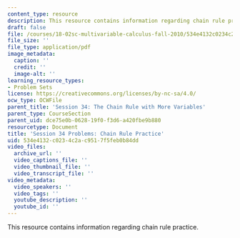 ```yaml
---
content_type: resource
description: This resource contains information regarding chain rule practice.
draft: false
file: /courses/18-02sc-multivariable-calculus-fall-2010/534e4132c0234c2ac9517f5feb0b84dd_MIT18_02SC_pb_40_quest.pdf
file_size: ''
file_type: application/pdf
image_metadata:
  caption: ''
  credit: ''
  image-alt: ''
learning_resource_types:
- Problem Sets
license: https://creativecommons.org/licenses/by-nc-sa/4.0/
ocw_type: OCWFile
parent_title: 'Session 34: The Chain Rule with More Variables'
parent_type: CourseSection
parent_uid: dce75e0b-0628-19f0-f3d6-a420fbe9b880
resourcetype: Document
title: 'Session 34 Problems: Chain Rule Practice'
uid: 534e4132-c023-4c2a-c951-7f5feb0b84dd
video_files:
  archive_url: ''
  video_captions_file: ''
  video_thumbnail_file: ''
  video_transcript_file: ''
video_metadata:
  video_speakers: ''
  video_tags: ''
  youtube_description: ''
  youtube_id: ''
---
```

This resource contains information regarding chain rule practice.